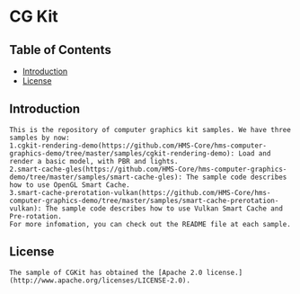 # CG Kit

## Table of Contents
 * [Introduction](#introduction)
 * [License](#license)

## Introduction
    This is the repository of computer graphics kit samples. We have three samples by now:
    1.cgkit-rendering-demo(https://github.com/HMS-Core/hms-computer-graphics-demo/tree/master/samples/cgkit-rendering-demo): Load and render a basic model, with PBR and lights.
    2.smart-cache-gles(https://github.com/HMS-Core/hms-computer-graphics-demo/tree/master/samples/smart-cache-gles): The sample code describes how to use OpenGL Smart Cache.
    3.smart-cache-prerotation-vulkan(https://github.com/HMS-Core/hms-computer-graphics-demo/tree/master/samples/smart-cache-prerotation-vulkan): The sample code describes how to use Vulkan Smart Cache and Pre-rotation.
    For more infomation, you can check out the README file at each sample.

## License
    The sample of CGKit has obtained the [Apache 2.0 license.](http://www.apache.org/licenses/LICENSE-2.0).
